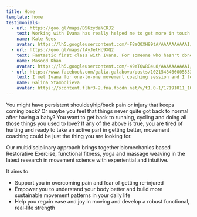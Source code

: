 ```yaml
---
title: Home
template: home
testimonials:
  - url: https://goo.gl/maps/D56zydaNCKJ2
    text: Working with Ivana has really helped me to get more in touch with my body. She is lovely to work with - very gentle, understanding and supportive. She obviously knows a huge amount about her subjects too, and draws from many areas to work in a way that suited me, whether biomechanics, yoga, mindfulness or massage, which is wonderful. After only a few sessions I now have much more ingrained understanding about how my body is functioning and would strongly recommend working with her.
    name: Kate Rees
    avatar: https://lh5.googleusercontent.com/-F8aO0XH99tA/AAAAAAAAAAI/AAAAAAAAAAA/fBoeEnyonNI/w120-h120-p-rp-mo-br100/photo.jpg
  - url: https://goo.gl/maps/fAyJetHc9XQ2
    text: Fantastic first class with Ivana. For someone who hasn't done yoga or movement workshops before I found working with Ivana really useful - she was great at explaining what the each exercise was about. I learnt a lot and am looking forward to fixing my body. Thank you Ivana!
    name: Masood Khan
    avatar: https://lh5.googleusercontent.com/-49YTQwRB4u8/AAAAAAAAAAI/AAAAAAAAAAA/Fn4OCFDMFVo/w120-h120-p-rp-mo-br100/photo.jpg
  - url: https://www.facebook.com/galia.galabova/posts/10215484660055335:0
    text: I met Ivana for one-to-one movement coaching session and I left her studio with lots of new knowledge, experience, a book recommendation, and exercises to do at home. Ivana was really supportive as I went to her studio with my newborn and she not only helped me to better understand how to recover my diastasis, but even managed to calm and put my baby to sleep while explaining and training me.
    name: Galina Stambolieva
    avatar: https://scontent.flhr3-2.fna.fbcdn.net/v/t1.0-1/17191011_10212792915403401_6628405488219690981_n.jpg?oh=7b56e80632fd6c8caec8aeca6803c01e&oe=5B4301A7
---
```


You might have persistent shoulder/hip/back pain or injury that keeps coming
back? Or maybe you feel that things never quite got back to normal after having
a baby? You want to get back to running, cycling and doing all those things you
used to love? If any of the above is true, you are tired of hurting and ready to
take an active part in getting better, movement coaching could be just the thing
you are looking for.

Our multidisciplinary approach brings together biomechanics based Restorative
Exercise, functional fitness, yoga and massage weaving in the latest research in
movement science with experiential and intuitive.

It aims to:

* Support you in overcoming pain and fear of getting re-injured
* Empower you to understand your body better and build more sustainable movement
  patterns in your daily life
* Help you regain ease and joy in moving and develop a robust functional,
  real-life strength
